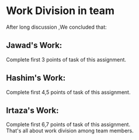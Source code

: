 # Work Division in team
After long discussion ,We concluded that:

## Jawad's Work:
Complete first 3 points of task of this assignment.
## Hashim's Work:
Complete first 4,5 points of task of this assignment.
## Irtaza's Work:
Complete first 6,7 points of task of this assignment.    
That's all about work division among team members.

